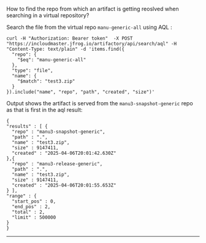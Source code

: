 How to find the repo from which an artifact is getting reoslved when searching in a virtual repository?

Search the file from the virtual repo `manu-generic-all` using AQL :
```
curl -H "Authorization: Bearer token"  -X POST "https://incloudmaster.jfrog.io/artifactory/api/search/aql" -H "Content-Type: text/plain" -d 'items.find({
  "repo": {
    "$eq": "manu-generic-all"
  },
  "type": "file",
  "name": {
    "$match": "test3.zip"
  }
}).include("name", "repo", "path", "created", "size")' 
```

Output shows the artifact is served from the `manu3-snapshot-generic` repo as that is first in the 
aql result:
```
{
"results" : [ {
  "repo" : "manu3-snapshot-generic",
  "path" : ".",
  "name" : "test3.zip",
  "size" : 9147411,
  "created" : "2025-04-06T20:01:42.630Z"
},{
  "repo" : "manu3-release-generic",
  "path" : ".",
  "name" : "test3.zip",
  "size" : 9147411,
  "created" : "2025-04-06T20:01:55.653Z"
} ],
"range" : {
  "start_pos" : 0,
  "end_pos" : 2,
  "total" : 2,
  "limit" : 500000
}
}
```
---
